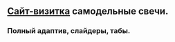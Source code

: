 ## [Сайт-визитка](https://priesths.github.io/bankruptcy/](https://priesths.github.io/Candler/)https://priesths.github.io/Candler/) самодельные свечи.
### Полный адаптив, слайдеры, табы.
